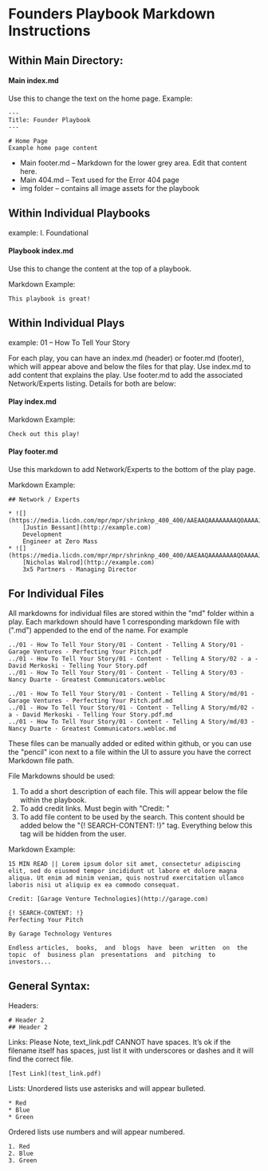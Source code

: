 # Founders Playbook Markdown Instructions


## Within Main Directory:

#### Main index.md

Use this to change the text on the home page. Example:

    ---
    Title: Founder Playbook
    ---
    
    # Home Page
    Example home page content


* Main footer.md – Markdown for the lower grey area. Edit that content here.
* Main 404.md – Text used for the Error 404 page
* img folder – contains all image assets for the playbook

## Within Individual Playbooks
example: I. Foundational

#### Playbook index.md 
Use this to change the content at the top of a playbook.

Markdown Example:

	This playbook is great!

## Within Individual Plays
example: 01 – How To Tell Your Story

For each play, you can have an index.md (header) or footer.md (footer), which will appear above and below the files for that play. Use index.md to add content that explains the play. Use footer.md to add the associated Network/Experts listing. Details for both are below:

#### Play index.md

Markdown Example:

	Check out this play!

#### Play footer.md
Use this markdown to add Network/Experts to the bottom of the play page.

Markdown Example:

	## Network / Experts

	* ![](https://media.licdn.com/mpr/mpr/shrinknp_400_400/AAEAAQAAAAAAAAQOAAAAJDdkZDZmNTY1LWQ5YjMtNGVkYS1hM2RjLTFiNDAxNzljMjQxZg.jpg)
	    [Justin Bessant](http://example.com)
	    Development
	    Engineer at Zero Mass
	* ![](https://media.licdn.com/mpr/mpr/shrinknp_400_400/AAEAAQAAAAAAAAQOAAAAJDdkZDZmNTY1LWQ5YjMtNGVkYS1hM2RjLTFiNDAxNzljMjQxZg.jpg)
	    [Nicholas Walrod](http://example.com)
	    3x5 Partners - Managing Director

## For Individual Files

All markdowns for individual files are stored within the "md" folder within a play. Each markdown should have 1 corresponding markdown file with (".md") appended to the end of the name. For example

	../01 - How To Tell Your Story/01 - Content - Telling A Story/01 - Garage Ventures - Perfecting Your Pitch.pdf
	../01 - How To Tell Your Story/01 - Content - Telling A Story/02 - a - David Merkoski - Telling Your Story.pdf
	../01 - How To Tell Your Story/01 - Content - Telling A Story/03 - Nancy Duarte - Greatest Communicators.webloc
	
	../01 - How To Tell Your Story/01 - Content - Telling A Story/md/01 - Garage Ventures - Perfecting Your Pitch.pdf.md
	../01 - How To Tell Your Story/01 - Content - Telling A Story/md/02 - a - David Merkoski - Telling Your Story.pdf.md
	../01 - How To Tell Your Story/01 - Content - Telling A Story/md/03 - Nancy Duarte - Greatest Communicators.webloc.md

These files can be manually added or edited within github, or you can use the "pencil" icon next to a file within the UI to assure you have the correct Markdown file path.

File Markdowns should be used:
1. To add a short description of each file. This will appear below the file within the playbook.
2. To add credit links. Must begin with "Credit: "
3. To add file content to be used by the search. This content should be added below the "{! SEARCH-CONTENT: !}" tag. Everything below this tag will be hidden from the user.

Markdown Example:

	15 MIN READ || Lorem ipsum dolor sit amet, consectetur adipiscing elit, sed do eiusmod tempor incididunt ut labore et dolore magna aliqua. Ut enim ad minim veniam, quis nostrud exercitation ullamco laboris nisi ut aliquip ex ea commodo consequat.

	Credit: [Garage Venture Technologies](http://garage.com)

	{! SEARCH-CONTENT: !}
	Perfecting Your Pitch

	By Garage Technology Ventures

	Endless articles,  books,  and  blogs  have  been  written  on  the  topic  of  business plan  presentations  and  pitching  to  investors...

## General Syntax:

Headers:

	# Header 2
	## Header 2

Links: Please Note, text_link.pdf CANNOT have spaces. It’s ok if the filename itself has spaces, just list it with underscores or dashes and it will find the correct file.

	[Test Link](test_link.pdf)   
	
Lists:
Unordered lists use asterisks and will appear bulleted.

	* Red
	* Blue
	* Green 
	
Ordered lists use numbers and will appear numbered.

	1. Red
	2. Blue
	3. Green
